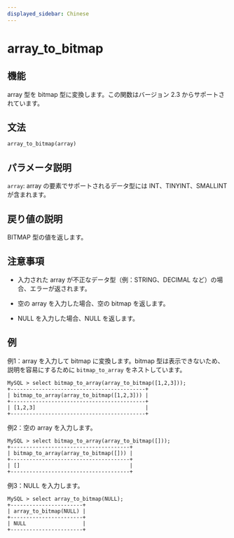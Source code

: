 ```yaml
---
displayed_sidebar: Chinese
---
```


# array_to_bitmap

## 機能

array 型を bitmap 型に変換します。この関数はバージョン 2.3 からサポートされています。

## 文法

```Haskell
array_to_bitmap(array)
```

## パラメータ説明

`array`: array の要素でサポートされるデータ型には INT、TINYINT、SMALLINT が含まれます。

## 戻り値の説明

BITMAP 型の値を返します。

## 注意事項

- 入力された array が不正なデータ型（例：STRING、DECIMAL など）の場合、エラーが返されます。

- 空の array を入力した場合、空の bitmap を返します。

- NULL を入力した場合、NULL を返します。

## 例

例1：array を入力して bitmap に変換します。bitmap 型は表示できないため、説明を容易にするために `bitmap_to_array` をネストしています。

```Plain Text
MySQL > select bitmap_to_array(array_to_bitmap([1,2,3]));
+-------------------------------------------+
| bitmap_to_array(array_to_bitmap([1,2,3])) |
+-------------------------------------------+
| [1,2,3]                                   |
+-------------------------------------------+
```

例2：空の array を入力します。

```Plain Text
MySQL > select bitmap_to_array(array_to_bitmap([]));
+--------------------------------------+
| bitmap_to_array(array_to_bitmap([])) |
+--------------------------------------+
| []                                   |
+--------------------------------------+
```

例3：NULL を入力します。

```Plain Text
MySQL > select array_to_bitmap(NULL);
+-----------------------+
| array_to_bitmap(NULL) |
+-----------------------+
| NULL                  |
+-----------------------+
```
